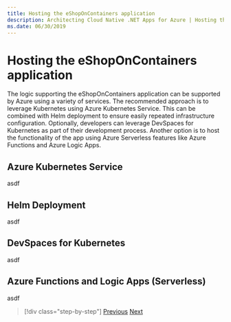 ```yaml
---
title: Hosting the eShopOnContainers application
description: Architecting Cloud Native .NET Apps for Azure | Hosting the eShopOnContainers Application
ms.date: 06/30/2019
---
```

# Hosting the eShopOnContainers application

The logic supporting the eShopOnContainers application can be supported by Azure using a variety of services. The recommended approach is to leverage Kubernetes using Azure Kubernetes Service. This can be combined with Helm deployment to ensure easily repeated infrastructure configuration. Optionally, developers can leverage DevSpaces for Kubernetes as part of their development process. Another option is to host the functionality of the app using Azure Serverless features like Azure Functions and Azure Logic Apps.

## Azure Kubernetes Service

asdf

## Helm Deployment

asdf

## DevSpaces for Kubernetes

asdf

## Azure Functions and Logic Apps (Serverless)

asdf

>[!div class="step-by-step"]
>[Previous](map-eshoponcontainers-azure-services.md)
>[Next](centralized-configuration.md)

